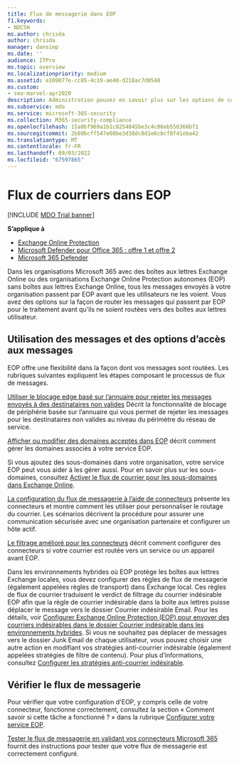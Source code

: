 ```yaml
---
title: Flux de messagerie dans EOP
f1.keywords:
- NOCSH
ms.author: chrisda
author: chrisda
manager: dansimp
ms.date: ''
audience: ITPro
ms.topic: overview
ms.localizationpriority: medium
ms.assetid: e109077e-cc85-4c19-ae40-d218ac7d0548
ms.custom:
- seo-marvel-apr2020
description: Administration pouvez en savoir plus sur les options de configuration du flux de messagerie et du routage dans Exchange Online Protection (EOP).
ms.subservice: mdo
ms.service: microsoft-365-security
ms.collection: M365-security-compliance
ms.openlocfilehash: 15a0bf969a1b1c8254845be3c4c06eb556366bf1
ms.sourcegitcommit: 2b89bcff547e00be3d38dc8d1e6cbcf8f41eba42
ms.translationtype: MT
ms.contentlocale: fr-FR
ms.lasthandoff: 09/03/2022
ms.locfileid: "67597865"
---
```

# <a name="mail-flow-in-eop"></a>Flux de courriers dans EOP

[!INCLUDE [MDO Trial banner](../includes/mdo-trial-banner.md)]

**S’applique à**
- [Exchange Online Protection](exchange-online-protection-overview.md)
- [Microsoft Defender pour Office 365 : offre 1 et offre 2](defender-for-office-365.md)
- [Microsoft 365 Defender](../defender/microsoft-365-defender.md)

Dans les organisations Microsoft 365 avec des boîtes aux lettres Exchange Online ou des organisations Exchange Online Protection autonomes (EOP) sans boîtes aux lettres Exchange Online, tous les messages envoyés à votre organisation passent par EOP avant que les utilisateurs ne les voient. Vous avez des options sur la façon de router les messages qui passent par EOP pour le traitement avant qu’ils ne soient routées vers des boîtes aux lettres utilisateur.

## <a name="working-with-messages-and-message-access-options"></a>Utilisation des messages et des options d’accès aux messages

EOP offre une flexibilité dans la façon dont vos messages sont routées. Les rubriques suivantes expliquent les étapes composant le processus de flux de messages.

[Utiliser le blocage edge basé sur l’annuaire pour rejeter les messages envoyés à des destinataires non valides](/exchange/mail-flow-best-practices/use-directory-based-edge-blocking) Décrit la fonctionnalité de blocage de périphérie basée sur l’annuaire qui vous permet de rejeter les messages pour les destinataires non valides au niveau du périmètre du réseau de service.

[Afficher ou modifier des domaines acceptés dans EOP](/exchange/mail-flow-best-practices/manage-accepted-domains/manage-accepted-domains) décrit comment gérer les domaines associés à votre service EOP.

Si vous ajoutez des sous-domaines dans votre organisation, votre service EOP peut vous aider à les gérer aussi. Pour en savoir plus sur les sous-domaines, consultez [Activer le flux de courrier pour les sous-domaines dans Exchange Online](/exchange/mail-flow-best-practices/manage-accepted-domains/enable-mail-flow-for-subdomains).

[La configuration du flux de messagerie à l’aide de connecteurs](/exchange/mail-flow-best-practices/use-connectors-to-configure-mail-flow/use-connectors-to-configure-mail-flow) présente les connecteurs et montre comment les utiliser pour personnaliser le routage du courrier. Les scénarios décrivent la procédure pour assurer une communication sécurisée avec une organisation partenaire et configurer un hôte actif.

[Le filtrage amélioré pour les connecteurs](/exchange/mail-flow-best-practices/use-connectors-to-configure-mail-flow/enhanced-filtering-for-connectors) décrit comment configurer des connecteurs si votre courrier est routée vers un service ou un appareil avant EOP.

Dans les environnements hybrides où EOP protège les boîtes aux lettres Exchange locales, vous devez configurer des règles de flux de messagerie (également appelées règles de transport) dans Exchange local. Ces règles de flux de courrier traduisent le verdict de filtrage du courrier indésirable EOP afin que la règle de courrier indésirable dans la boîte aux lettres puisse déplacer le message vers le dossier Courrier indésirable Email. Pour les détails, voir [Configurer Exchange Online Protection (EOP) pour envoyer des courriers indésirables dans le dossier Courrier indésirable dans les environnements hybrides](/exchange/standalone-eop/configure-eop-spam-protection-hybrid). Si vous ne souhaitez pas déplacer de messages vers le dossier Junk Email de chaque utilisateur, vous pouvez choisir une autre action en modifiant vos stratégies anti-courrier indésirable (également appelées stratégies de filtre de contenu). Pour plus d’informations, consultez [Configurer les stratégies anti-courrier indésirable](configure-your-spam-filter-policies.md).

## <a name="verify-mail-flow"></a>Vérifier le flux de messagerie

Pour vérifier que votre configuration d'EOP, y compris celle de votre connecteur, fonctionne correctement, consultez la section « Comment savoir si cette tâche a fonctionné ? » dans la rubrique [Configurer votre service EOP](/exchange/standalone-eop/set-up-your-eop-service).

[Tester le flux de messagerie en validant vos connecteurs Microsoft 365](/exchange/mail-flow-best-practices/test-mail-flow) fournit des instructions pour tester que votre flux de messagerie est correctement configuré.
